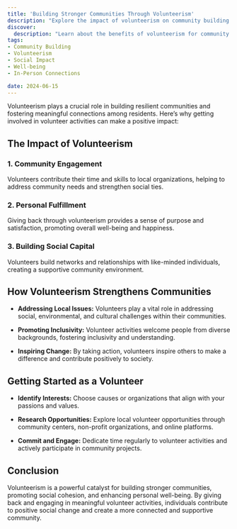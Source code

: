 ```yaml
---
title: 'Building Stronger Communities Through Volunteerism'
description: "Explore the impact of volunteerism on community building and personal well-being. Discover how giving back can strengthen local connections"
discover:
  description: "Learn about the benefits of volunteerism for community building and personal well-being, and how it fosters strong local connections."
tags: 
- Community Building
- Volunteerism
- Social Impact
- Well-being
- In-Person Connections

date: 2024-06-15
---
```



Volunteerism plays a crucial role in building resilient communities and fostering meaningful connections among residents. Here’s why getting involved in volunteer activities can make a positive impact:

## The Impact of Volunteerism

### 1. **Community Engagement**

Volunteers contribute their time and skills to local organizations, helping to address community needs and strengthen social ties.

### 2. **Personal Fulfillment**

Giving back through volunteerism provides a sense of purpose and satisfaction, promoting overall well-being and happiness.

### 3. **Building Social Capital**

Volunteers build networks and relationships with like-minded individuals, creating a supportive community environment.

## How Volunteerism Strengthens Communities

- **Addressing Local Issues:** Volunteers play a vital role in addressing social, environmental, and cultural challenges within their communities.
  
- **Promoting Inclusivity:** Volunteer activities welcome people from diverse backgrounds, fostering inclusivity and understanding.

- **Inspiring Change:** By taking action, volunteers inspire others to make a difference and contribute positively to society.

## Getting Started as a Volunteer

- **Identify Interests:** Choose causes or organizations that align with your passions and values.
  
- **Research Opportunities:** Explore local volunteer opportunities through community centers, non-profit organizations, and online platforms.
  
- **Commit and Engage:** Dedicate time regularly to volunteer activities and actively participate in community projects.

## Conclusion

Volunteerism is a powerful catalyst for building stronger communities, promoting social cohesion, and enhancing personal well-being. By giving back and engaging in meaningful volunteer activities, individuals contribute to positive social change and create a more connected and supportive community.
